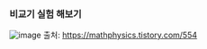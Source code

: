 ### 비교기 실험 해보기
![image](https://user-images.githubusercontent.com/48755335/177323468-59b36050-7ec0-4b74-b992-6937695ea2a0.png)
출처: https://mathphysics.tistory.com/554

